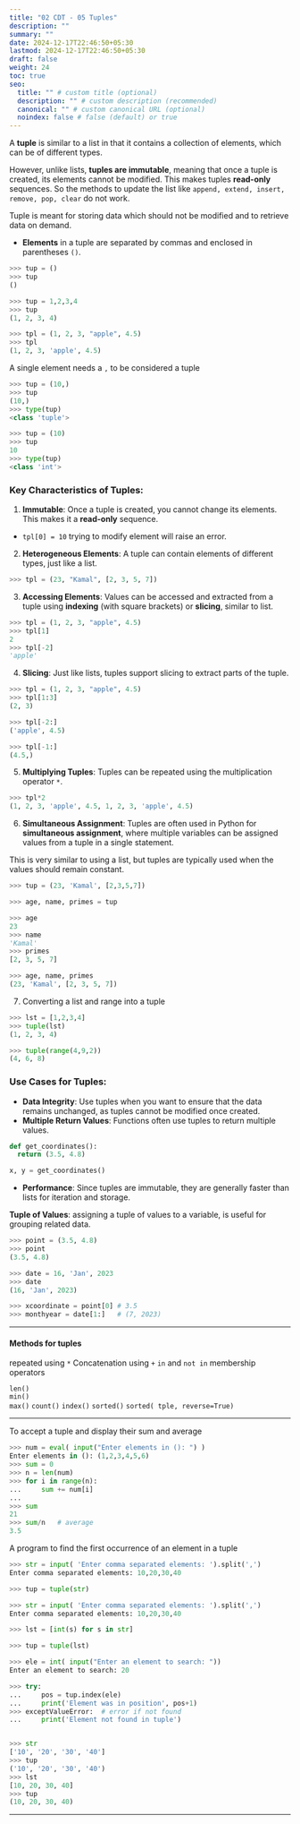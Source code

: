 ```yaml
---
title: "02 CDT - 05 Tuples"
description: ""
summary: ""
date: 2024-12-17T22:46:50+05:30
lastmod: 2024-12-17T22:46:50+05:30
draft: false
weight: 24
toc: true
seo:
  title: "" # custom title (optional)
  description: "" # custom description (recommended)
  canonical: "" # custom canonical URL (optional)
  noindex: false # false (default) or true
---
```




A **tuple** is similar to a list in that it contains a collection of elements, which can be of different types. 

However, unlike lists, **tuples are immutable**, meaning that once a tuple is created, its elements cannot be modified. This makes tuples **read-only** sequences. So the methods to update the list like `append, extend, insert, remove, pop, clear` do not work.

Tuple is meant for storing data which should not be modified and to retrieve data on demand.

- **Elements** in a tuple are separated by commas and enclosed in parentheses `()`.
```python
>>> tup = ()
>>> tup
()

>>> tup = 1,2,3,4
>>> tup
(1, 2, 3, 4)

>>> tpl = (1, 2, 3, "apple", 4.5)
>>> tpl
(1, 2, 3, 'apple', 4.5)
```

A single element needs a `,` to be considered a tuple
```python
>>> tup = (10,)
>>> tup
(10,)
>>> type(tup)
<class 'tuple'>

>>> tup = (10)
>>> tup
10
>>> type(tup)
<class 'int'>
```

### Key Characteristics of Tuples:

1. **Immutable**: Once a tuple is created, you cannot change its elements. This makes it a **read-only** sequence.
- `tpl[0] = 10` trying to modify element will raise an error.

2. **Heterogeneous Elements**: A tuple can contain elements of different types, just like a list.
```python
>>> tpl = (23, "Kamal", [2, 3, 5, 7])
```

3. **Accessing Elements**: Values can be accessed and extracted from a tuple using **indexing** (with square brackets) or **slicing**, similar to list.

```python
>>> tpl = (1, 2, 3, "apple", 4.5)
>>> tpl[1]
2
>>> tpl[-2]
'apple'
```

4. **Slicing**: Just like lists, tuples support slicing to extract parts of the tuple.

```python
>>> tpl = (1, 2, 3, "apple", 4.5)
>>> tpl[1:3]
(2, 3)

>>> tpl[-2:]
('apple', 4.5)

>>> tpl[-1:]
(4.5,)
```

5. **Multiplying Tuples**: Tuples can be repeated using the multiplication operator `*`.

```python
>>> tpl*2
(1, 2, 3, 'apple', 4.5, 1, 2, 3, 'apple', 4.5)
```

6. **Simultaneous Assignment**: Tuples are often used in Python for **simultaneous assignment**, where multiple variables can be assigned values from a tuple in a single statement.

This is very similar to using a list, but tuples are typically used when the values should remain constant.
```python
>>> tup = (23, 'Kamal', [2,3,5,7])

>>> age, name, primes = tup

>>> age
23
>>> name
'Kamal'
>>> primes
[2, 3, 5, 7]

>>> age, name, primes
(23, 'Kamal', [2, 3, 5, 7])
```


7. Converting a list and range into a tuple

```python
>>> lst = [1,2,3,4]
>>> tuple(lst)
(1, 2, 3, 4)

>>> tuple(range(4,9,2))
(4, 6, 8)
```

### Use Cases for Tuples:

- **Data Integrity**: Use tuples when you want to ensure that the data remains unchanged, as tuples cannot be modified once created.
- **Multiple Return Values**: Functions often use tuples to return multiple values.

```python
def get_coordinates():
  return (3.5, 4.8)

x, y = get_coordinates()
```

- **Performance**: Since tuples are immutable, they are generally faster than lists for iteration and storage.

**Tuple of Values**: assigning a tuple of values to a variable, is useful for grouping related data.

```python
>>> point = (3.5, 4.8)
>>> point
(3.5, 4.8)

>>> date = 16, 'Jan', 2023
>>> date
(16, 'Jan', 2023)

>>> xcoordinate = point[0] # 3.5
>>> monthyear = date[1:]   # (7, 2023)
```

---

#### Methods for tuples

repeated using `*`
Concatenation using `+`
`in` and `not in` membership operators

`len()`  
`min()`  
`max()`
`count()`
`index()`
`sorted()` `sorted( tple, reverse=True)`


___

To accept a tuple and display their sum and average
```python
>>> num = eval( input("Enter elements in (): ") )
Enter elements in (): (1,2,3,4,5,6)
>>> sum = 0
>>> n = len(num)
>>> for i in range(n):
...     sum += num[i]
... 
>>> sum
21
>>> sum/n   # average
3.5
```

A program to find the first occurrence of an element in a tuple
```python
>>> str = input( 'Enter comma separated elements: ').split(',')
Enter comma separated elements: 10,20,30,40

>>> tup = tuple(str)

>>> str = input( 'Enter comma separated elements: ').split(',')
Enter comma separated elements: 10,20,30,40

>>> lst = [int(s) for s in str]

>>> tup = tuple(lst)

>>> ele = int( input("Enter an element to search: "))
Enter an element to search: 20

>>> try:
...     pos = tup.index(ele)
...     print('Element was in position', pos+1)
>>> exceptValueError:  # error if not found
...     print('Element not found in tuple')


>>> str
['10', '20', '30', '40']
>>> tup
('10', '20', '30', '40')
>>> lst
[10, 20, 30, 40]
>>> tup
(10, 20, 30, 40)
```


____

